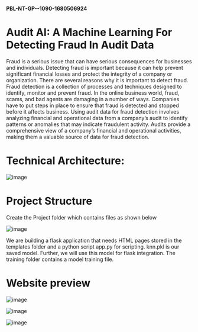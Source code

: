 **PBL-NT-GP--1090-1680506924**

# Audit AI: A Machine Learning For Detecting Fraud In Audit Data

Fraud is a serious issue that can have serious consequences for businesses and individuals. Detecting fraud is important because it can help prevent significant financial losses and protect the integrity of a company or organization. There are several reasons why it is important to detect fraud. Fraud detection is a collection of processes and techniques designed to identify, monitor and prevent fraud. In the online business world, fraud, scams, and bad agents are damaging in a number of ways. Companies have to put steps in place to ensure that fraud is detected and stopped before it affects business. Using audit data for fraud detection involves analyzing financial and operational data from a company’s audit to identify patterns or anomalies that may indicate fraudulent activity. Audits provide a comprehensive view of a company’s financial and operational activities, making them a valuable source of data for fraud detection.

# Technical Architecture:
![image](https://github.com/naanmudhalvan-SI/PBL-NT-GP--1090-1680506924/assets/119089869/7bfbcb85-79f8-4598-8312-9cd4715182b2)

# Project Structure
Create the Project folder which contains files as shown below


![image](https://github.com/naanmudhalvan-SI/PBL-NT-GP--1090-1680506924/assets/119089869/723dd90d-0990-4d7c-8a7d-e42723919034)



We are building a flask application that needs HTML pages stored in the templates folder and a python script app.py for scripting.
knn.pkl is our saved model. Further, we will use this model for flask integration.
The training folder contains a model training file.


# Website preview

![image](https://github.com/naanmudhalvan-SI/PBL-NT-GP--1090-1680506924/assets/119089869/6cd90adf-99fd-40f1-9ba2-9918a2bbb8a1)

![image](https://github.com/naanmudhalvan-SI/PBL-NT-GP--1090-1680506924/assets/119089869/f7baed5b-6906-4226-ba14-914768a2c790)

![image](https://github.com/naanmudhalvan-SI/PBL-NT-GP--1090-1680506924/assets/119089869/7999ccdd-8d32-417e-b20e-7453a38ef7c3)
